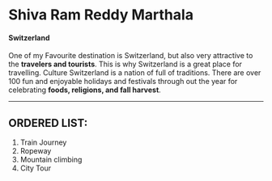 
# Shiva Ram Reddy Marthala
#### Switzerland
One of my Favourite destination is Switzerland, but also very attractive to the __travelers and tourists__. This is why Switzerland is a great place for travelling. Culture Switzerland is a nation of full of traditions. There are over 100 fun and enjoyable holidays and festivals through out the year for celebrating **foods, religions, and fall harvest**.<br>

*****

## ORDERED LIST:
1. Train Journey
2. Ropeway
3. Mountain climbing
4. City Tour
